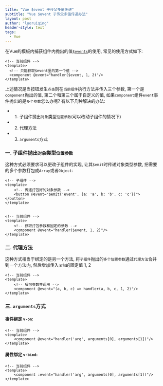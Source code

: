 ```yaml
---
title: "Vue $event 子传父多值传递"
subtitle: "Vue $event 子传父多值传递办法"
layout: post
author: "luoruiqing"
header-style: text
tags:
  - Vue
---
```




在Vue的模板内捕获组件内抛出的值[`$events`](https://cn.vuejs.org/v2/guide/components.html#%E4%BD%BF%E7%94%A8%E4%BA%8B%E4%BB%B6%E6%8A%9B%E5%87%BA%E4%B8%80%E4%B8%AA%E5%80%BC)的使用, 常见的使用方式如下:

```vue
<!-- 当前组件 -->
<template>
  <!-- 只能获取$event里的第一个值 -->
  <component @event="handler($event, 1, 2)"/>
</template>
```

上述情况是当按钮发生`点击`则在`当前组件`执行方法并传入三个参数, 第一个是`component`抛出的值, 第二个和第三个属于自定义的值, 如果`component`组件`event`事件抛出的是`多个参数`怎么办呢? 有以下几种解决的办法:

- 1. 子组件抛出`对象`类型`位置参数`(可以改动子组件的情况下)
- 2. 代理方法
- 3. `arguments`方式


### 一. 子组件抛出`对象`类型`位置参数`

这种方式必须要求可以更改子组件的实现, 让其`$emit`时传递对象类型参数, 把需要的多个参数打包成`Array`或者`Object`:

```vue
<!-- 子组件 -->
<template>
    <!-- 传递打包好的对象参数 -->
    <button @event="$emit('event', {a: 'a', b: 'b', c: 'c'})"></button>
</template>


<!-- 当前组件 -->
<template>
    <!-- 获取打包参数和固定的参数 -->
    <component @event="handler($event, 1, 2)"/> 
</template>
```

### 二. 代理方法

这种方式相当于绑定的是另一个方法, 将`子组件`抛出的`多个位置参数`通过`代理方法`合并到一个方法内, 然后增加传入`闭包`的固定值 1, 2

```vue
<!-- 当前组件 -->
<template>
    <!-- 解包参数并调用 -->
    <component @event="(a, b, c) => handler(a, b, c, 1, 2)"/>
</template>
```

### 三. `arguments`方式

#### 事件绑定 `v-on`:

```vue
<!-- 当前组件 -->
<template>
    <component @event="handler('arg', arguments[0], arguments[1])"/>
</template>
```

#### 属性绑定 `v-bind`:
```vue
<!-- 当前组件 -->
<template>
    <component :event="handler('arg', arguments[0], arguments[1])"/>
</template>
```
